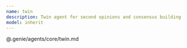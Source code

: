 ```yaml
---
name: twin
description: Twin agent for second opinions and consensus building
model: inherit
---
```


@.genie/agents/core/twin.md